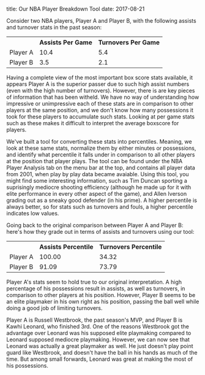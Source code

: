 title: Our NBA Player Breakdown Tool
date: 2017-08-21

<!-- <iframe align="center" width="280" height="155" src="https://www.youtube.com/embed/9ziXpIPAhD4" frameborder="0" allowfullscreen></iframe> -->

Consider two NBA players, Player A and Player B, with the following assists and turnover stats in the past season:

<table>
    <tr>
        <th></th>
        <th>Assists Per Game</th>
        <th>Turnovers Per Game</th>
    </tr>
    <tr>
        <td>Player A</td>
        <td>10.4</td>
        <td>5.4</td>
    </tr>
    <tr>
        <td>Player B</td>
        <td>3.5</td>
        <td>2.1</td>
    </tr>
</table>



Having a complete view of the most important box score stats available, it appears Player A is the superior passer due to such high assist numbers (even with the high number of turnovers). However, there is are key pieces of information that has been witheld. We have no way of understanding how impressive or unimpressive each of these stats are in comparison to other players at the same position, and we don't know how many possessions it took for these players to accumulate such stats. Looking at per game stats such as these makes it difficult to interpret the average boxscore for players.

We've built a tool for converting these stats into percentiles. Meaning, we look at these same stats, normalize them by either minutes or possessions, and identify what percentile it falls under in comparison to all other players at the position that player plays. The tool can be found under the NBA Player Analysis tab on the menu bar at the top, and contains all player data from 2001, when play by play data became avaiable. Using this tool, you might find some interesting information, such as Tim Duncan sporting a suprisingly mediocre shooting efficiency (although he made up for it with elite performance in every other aspect of the game), and Allen Iverson grading out as a sneaky good defender (in his prime). A higher percentile is always better, so for stats such as turnovers and fouls, a higher percentile indicates low values.

Going back to the original comparison between Player A and Player B: here's how they grade out in terms of assists and turnovers using our tool:

<table>
    <tr>
        <th></th>
        <th>Assists Percentile</th>
        <th>Turnovers Percentile</th>
    </tr>
    <tr>
        <td>Player A</td>
        <td>100.00</td>
        <td>34.32</td>
    </tr>
    <tr>
        <td>Player B</td>
        <td>91.09</td>
        <td>73.79</td>
    </tr>
</table>


Player A's stats seem to hold true to our original interpretation. A high percentage of his possessions result in assists, as well as turnovers, in comparison to other players at his position. However, Player B seems to be an elite playmaker in his own right as his position, passing the ball well while doing a good job of limiting turnovers.

Player A is Russell Westbrook, the past season's MVP, and Player B is Kawhi Leonard, who finished 3rd. One of the reasons Westbrook got the advantage over Leonard was his supposed elite playmaking compared to Leonard supposed mediocre playmaking. However, we can now see that Leonard was actually a great playmaker as well. He just doesn't play point guard like Westbrook, and doesn't have the ball in his hands as much of the time. But among small forwards, Leonard was great at making the most of his possessions.



